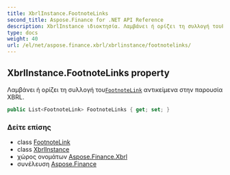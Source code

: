 ```yaml
---
title: XbrlInstance.FootnoteLinks
second_title: Aspose.Finance for .NET API Reference
description: XbrlInstance ιδιοκτησία. Λαμβάνει ή ορίζει τη συλλογή τουFootnoteLink αντικείμενα στην παρουσία XBRL.
type: docs
weight: 40
url: /el/net/aspose.finance.xbrl/xbrlinstance/footnotelinks/
---
```

## XbrlInstance.FootnoteLinks property

Λαμβάνει ή ορίζει τη συλλογή του[`FootnoteLink`](../../footnotelink/) αντικείμενα στην παρουσία XBRL.

```csharp
public List<FootnoteLink> FootnoteLinks { get; set; }
```

### Δείτε επίσης

* class [FootnoteLink](../../footnotelink/)
* class [XbrlInstance](../)
* χώρος ονομάτων [Aspose.Finance.Xbrl](../../xbrlinstance/)
* συνέλευση [Aspose.Finance](../../../)


